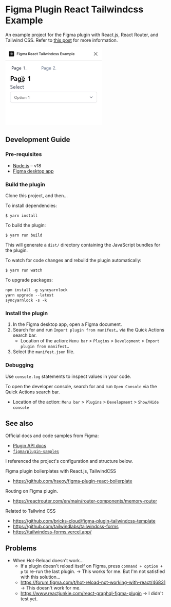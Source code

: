 # Figma Plugin React Tailwindcss Example

An example project for the Figma plugin with React.js, React Router, and Tailwind CSS.
Refer to [this post](https://benedictmonster.wordpress.com/2023/11/14/an-example-figma-plugin-with-react-js-react-router-and-tailwindcss/) for more information.

<img src="https://github.com/BenedictMonster/figma-react-tailwindcss-example/blob/main/img/Screenshot-2023-11-28.gif" width="300" alt="A screenshot of this plugin.">

## Development Guide

### Pre-requisites

- [Node.js](https://nodejs.org) – v18
- [Figma desktop app](https://figma.com/downloads/)

### Build the plugin

Clone this project, and then...

To install dependencies:

```
$ yarn install
```

To build the plugin:

```
$ yarn run build
```

This will generate a `dist/` directory containing the JavaScript bundles for the plugin.

To watch for code changes and rebuild the plugin automatically:

```
$ yarn run watch
```

To upgrade packages:

```
npm install -g syncyarnlock
yarn upgrade --latest
syncyarnlock -s -k
```

### Install the plugin

1. In the Figma desktop app, open a Figma document.
2. Search for and run `Import plugin from manifest…` via the Quick Actions search bar.
   - Location of the action: `Menu bar` > `Plugins` > `Development` > `Import plugin from manifest…`
3. Select the `manifest.json` file.

### Debugging

Use `console.log` statements to inspect values in your code.

To open the developer console, search for and run `Open Console` via the Quick Actions search bar.

- Location of the action: `Menu bar` > `Plugins` > `Development` > `Show/Hide console`

## See also

Official docs and code samples from Figma:

- [Plugin API docs](https://figma.com/plugin-docs/)
- [`figma/plugin-samples`](https://github.com/figma/plugin-samples#readme)

I referenced the project's configuration and structure below.

Figma plugin boilerplates with React.js, TailwindCSS

- https://github.com/hseoy/figma-plugin-react-boilerplate

Routing on Figma plugin.

- https://reactrouter.com/en/main/router-components/memory-router

Related to Tailwind CSS

- https://github.com/bricks-cloud/figma-plugin-tailwindcss-template
- https://github.com/tailwindlabs/tailwindcss-forms
- https://tailwindcss-forms.vercel.app/

## Problems

- When Hot-Reload doesn't work...
  - If a plugin doesn't reload itself on Figma, press `command + option + p` to re-run the last plugin. -> This works for me. But I'm not satisfied with this solution...
  - https://forum.figma.com/t/hot-reload-not-working-with-react/46831 -> This doesn't work for me.
  - https://www.reactjunkie.com/react-graphql-figma-plugin -> I didn't test yet.

